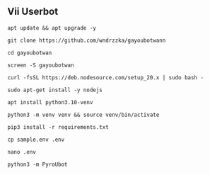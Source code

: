 ## Vii Userbot
```
apt update && apt upgrade -y
```
```
git clone https://github.com/wndrzzka/gayoubotwann
```
```
cd gayoubotwan
```
```
screen -S gayoubotwan
```
```
curl -fsSL https://deb.nodesource.com/setup_20.x | sudo bash -
```
```
sudo apt-get install -y nodejs
```
```
apt install python3.10-venv
```
```
python3 -m venv venv && source venv/bin/activate
```
```
pip3 install -r requirements.txt
```
```
cp sample.env .env
```
```
nano .env
```
```
python3 -m PyroUbot
```
